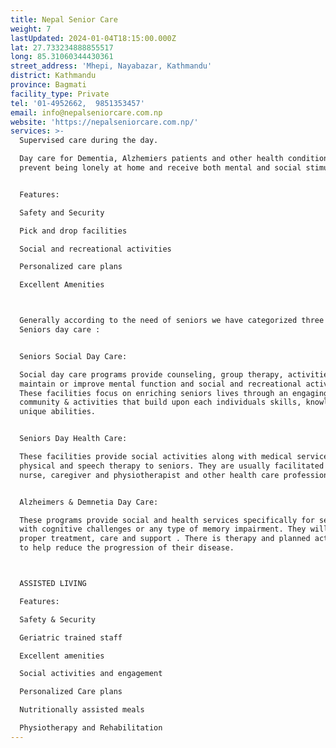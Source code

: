 ```yaml
---
title: Nepal Senior Care
weight: 7
lastUpdated: 2024-01-04T18:15:00.000Z
lat: 27.733234888855517
long: 85.31060344430361
street_address: 'Mhepi, Nayabazar, Kathmandu'
district: Kathmandu
province: Bagmati
facility_type: Private
tel: '01-4952662,  9851353457'
email: info@nepalseniorcare.com.np
website: 'https://nepalseniorcare.com.np/'
services: >-
  Supervised care during the day.

  Day care for Dementia, Alzhemiers patients and other health conditions to
  prevent being lonely at home and receive both mental and social stimulation.


  Features:

  Safety and Security

  Pick and drop facilities

  Social and recreational activities

  Personalized care plans

  Excellent Amenities



  Generally according to the need of seniors we have categorized three types of
  Seniors day care :


  Seniors Social Day Care:

  Social day care programs provide counseling, group therapy, activities to
  maintain or improve mental function and social and recreational activities.
  These facilities focus on enriching seniors lives through an engaging social
  community & activities that build upon each individuals skills, knowledge and
  unique abilities.


  Seniors Day Health Care:

  These facilities provide social activities along with medical services and
  physical and speech therapy to seniors. They are usually facilitated with
  nurse, caregiver and physiotherapist and other health care professionals.


  Alzheimers & Demnetia Day Care:

  These programs provide social and health services specifically for seniors
  with cognitive challenges or any type of memory impairment. They will receive
  proper treatment, care and support . There is therapy and planned activities
  to help reduce the progression of their disease.



  ASSISTED LIVING

  Features:

  Safety & Security

  Geriatric trained staff

  Excellent amenities

  Social activities and engagement

  Personalized Care plans

  Nutritionally assisted meals

  Physiotherapy and Rehabilitation
---
```


